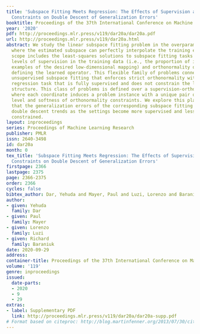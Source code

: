```yaml
---
title: 'Subspace Fitting Meets Regression: The Effects of Supervision and Orthonormality
  Constraints on Double Descent of Generalization Errors'
booktitle: Proceedings of the 37th International Conference on Machine Learning
year: '2020'
pdf: http://proceedings.mlr.press/v119/dar20a/dar20a.pdf
url: http://proceedings.mlr.press/v119/dar20a.html
abstract: We study the linear subspace fitting problem in the overparameterized setting,
  where the estimated subspace can perfectly interpolate the training examples. Our
  scope includes the least-squares solutions to subspace fitting tasks with varying
  levels of supervision in the training data (i.e., the proportion of input-output
  examples of the desired low-dimensional mapping) and orthonormality of the vectors
  defining the learned operator. This flexible family of problems connects standard,
  unsupervised subspace fitting that enforces strict orthonormality with a corresponding
  regression task that is fully supervised and does not constrain the linear operator
  structure. This class of problems is defined over a supervision-orthonormality plane,
  where each coordinate induces a problem instance with a unique pair of supervision
  level and softness of orthonormality constraints. We explore this plane and show
  that the generalization errors of the corresponding subspace fitting problems follow
  double descent trends as the settings become more supervised and less orthonormally
  constrained.
layout: inproceedings
series: Proceedings of Machine Learning Research
publisher: PMLR
issn: 2640-3498
id: dar20a
month: 0
tex_title: 'Subspace Fitting Meets Regression: The Effects of Supervision and Orthonormality
  Constraints on Double Descent of Generalization Errors'
firstpage: 2366
lastpage: 2375
page: 2366-2375
order: 2366
cycles: false
bibtex_author: Dar, Yehuda and Mayer, Paul and Luzi, Lorenzo and Baraniuk, Richard
author:
- given: Yehuda
  family: Dar
- given: Paul
  family: Mayer
- given: Lorenzo
  family: Luzi
- given: Richard
  family: Baraniuk
date: 2020-09-29
address: 
container-title: Proceedings of the 37th International Conference on Machine Learning
volume: '119'
genre: inproceedings
issued:
  date-parts:
  - 2020
  - 9
  - 29
extras:
- label: Supplementary PDF
  link: http://proceedings.mlr.press/v119/dar20a/dar20a-supp.pdf
# Format based on citeproc: http://blog.martinfenner.org/2013/07/30/citeproc-yaml-for-bibliographies/
---
```

